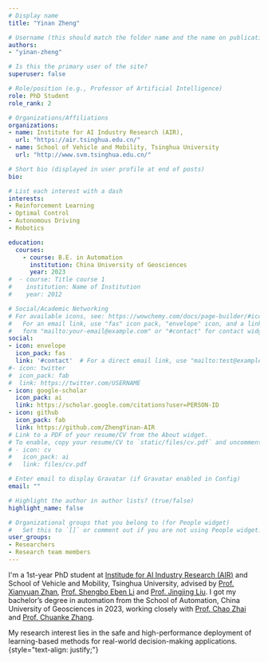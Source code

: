 ```yaml
---
# Display name
title: "Yinan Zheng"

# Username (this should match the folder name and the name on publications)
authors:
- "yinan-zheng"

# Is this the primary user of the site?
superuser: false

# Role/position (e.g., Professor of Artificial Intelligence)
role: PhD Student
role_rank: 2

# Organizations/Affiliations
organizations:
- name: Institute for AI Industry Research (AIR),
  url: "https://air.tsinghua.edu.cn/"
- name: School of Vehicle and Mobility, Tsinghua University
  url: "http://www.svm.tsinghua.edu.cn/"

# Short bio (displayed in user profile at end of posts)
bio: 

# List each interest with a dash
interests:
- Reinforcement Learning
- Optimal Control
- Autonomous Driving
- Robotics

education:
  courses:
    - course: B.E. in Automation
      institution: China University of Geosciences
      year: 2023
#  - course: Title course 1
#    institution: Name of Institution
#    year: 2012

# Social/Academic Networking
# For available icons, see: https://wowchemy.com/docs/page-builder/#icons
#   For an email link, use "fas" icon pack, "envelope" icon, and a link in the
#   form "mailto:your-email@example.com" or "#contact" for contact widget.
social:
- icon: envelope
  icon_pack: fas
  link: '#contact'  # For a direct email link, use "mailto:test@example.org".
#- icon: twitter
#  icon_pack: fab
#  link: https://twitter.com/USERNAME
- icon: google-scholar
  icon_pack: ai
  link: https://scholar.google.com/citations?user=PERSON-ID
- icon: github
  icon_pack: fab
  link: https://github.com/ZhengYinan-AIR
# Link to a PDF of your resume/CV from the About widget.
# To enable, copy your resume/CV to `static/files/cv.pdf` and uncomment the lines below.
# - icon: cv
#   icon_pack: ai
#   link: files/cv.pdf

# Enter email to display Gravatar (if Gravatar enabled in Config)
email: ""

# Highlight the author in author lists? (true/false)
highlight_name: false

# Organizational groups that you belong to (for People widget)
#   Set this to `[]` or comment out if you are not using People widget.
user_groups:
- Researchers
- Research team members
---
```


I'm a 1st-year PhD student at [Institude for AI Industry Research (AIR)](https://air.tsinghua.edu.cn/) and School of Vehicle and Mobility, Tsinghua University, advised by [Prof. Xianyuan Zhan](http://zhanxianyuan.xyz/), [Prof. Shengbo Eben Li](https://scholar.google.com/citations?user=Dxiw1K8AAAAJ&hl=zh-CN&oi=ao) and  [Prof. Jingjing Liu](https://air.tsinghua.edu.cn/en/info/1046/1194.htm). I got my bachelor’s degree in automation from the School of Automation, China University of Geosciences in 2023, working closely with [Prof. Chao Zhai](https://scholar.google.com/citations?user=LDH5iTkAAAAJ&hl=zh-CN&oi=ao) and [Prof. Chuanke Zhang](https://grzy.cug.edu.cn/zhangchuanke/zh_CN/index.htm).

My research interest lies in the safe and high-performance deployment of learning-based methods for real-world decision-making applications.
{style="text-align: justify;"}
